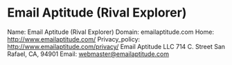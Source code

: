 
# Email Aptitude (Rival Explorer)

Name: Email Aptitude (Rival Explorer)
Domain: emailaptitude.com
Home: http://www.emailaptitude.com/
Privacy_policy: http://www.emailaptitude.com/privacy/
Email Aptitude LLC 714 C. Street San Rafael, CA, 94901
Email: webmaster@emailaptitude.com
